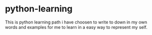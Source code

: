 # python-learning
This is python learning path i have choosen to write to down in my own words and examples for me to learn in a easy way to represent my self.
